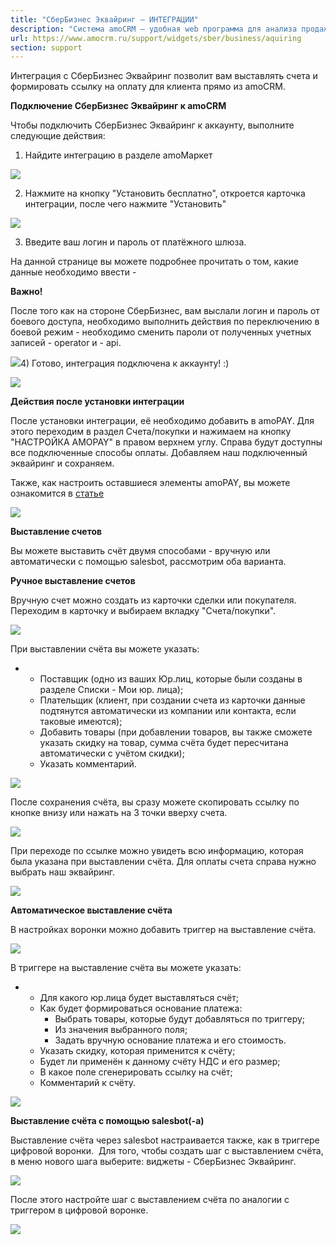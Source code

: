 ```yaml
---
title: "СберБизнес Эквайринг — ИНТЕГРАЦИИ"
description: "Система amoCRM – удобная web программа для анализа продаж, доступная в режиме online из любой точки мира! Подробности узнавайте по указанным на сайте телефонам в Москве."
url: https://www.amocrm.ru/support/widgets/sber/business/aquiring
section: support
---
```


Интеграция с СберБизнес Эквайринг позволит вам выставлять счета и формировать ссылку на оплату для клиента прямо из amoCRM.

**Подключение СберБизнес Эквайринг к amoCRM**

Чтобы подключить СберБизнес Эквайринг к аккаунту, выполните следующие действия:

1) Найдите интеграцию в разделе amoМаркет

![](/uploads/2023/12/sber1.png)

2) Нажмите на кнопку "Установить бесплатно", откроется карточка интеграции, после чего нажмите "Установить"

![](/uploads/2023/12/sber2new.png)

3) Введите ваш логин и пароль от платёжного шлюза.

На данной странице вы можете подробнее прочитать о том, какие данные необходимо ввести - 

**Важно!**

После того как на стороне СберБизнес, вам выслали логин и пароль от боевого доступа, необходимо выполнить действия по переключению в боевой режим - необходимо сменить пароли от полученных учетных записей - operator и - api.

![](/uploads/2023/12/sber3new.png)4) Готово, интеграция подключена к аккаунту! :)

![](/uploads/2023/12/sber4.png)

**Действия после установки интеграции**

После установки интеграции, её необходимо добавить в amoPAY. Для этого переходим в раздел Счета/покупки и нажимаем на кнопку "НАСТРОЙКА AMOPAY" в правом верхнем углу. Справа будут доступны все подключенные способы оплаты. Добавляем наш подключенный эквайринг и сохраняем.

Также, как настроить оставшиеся элементы amoPAY, вы можете ознакомится в [статье](https://www.amocrm.ru/support/lists/amopay)

![](/uploads/2023/12/sber5new.png)

**Выставление счетов**

Вы можете выставить счёт двумя способами - вручную или автоматически с помощью salesbot, рассмотрим оба варианта.

**Ручное выставление счетов**

Вручную счет можно создать из карточки сделки или покупателя. Переходим в карточку и выбираем вкладку "Счета/покупки".

![](/uploads/2023/12/sber6new.png)

При выставлении счёта вы можете указать:

- - Поставщик (одно из ваших Юр.лиц, которые были созданы в разделе Списки - Мои юр. лица);
  - Плательщик (клиент, при создании счета из карточки данные подтянутся автоматически из компании или контакта, если таковые имеются);
  - Добавить товары (при добавлении товаров, вы также сможете указать скидку на товар, сумма счёта будет пересчитана автоматически с учётом скидки);
  - Указать комментарий.

![](/uploads/2023/12/sber7.png)

После сохранения счёта, вы сразу можете скопировать ссылку по кнопке внизу или нажать на 3 точки вверху счета.

![](/uploads/2023/12/sber8new.png)

При переходе по ссылке можно увидеть всю информацию, которая была указана при выставлении счёта. Для оплаты счета справа нужно выбрать наш эквайринг.

![](/uploads/2023/12/sber9.png)

**Автоматическое выставление счёта**

В настройках воронки можно добавить триггер на выставление счёта.

![](/uploads/2023/12/sber10.png)

В триггере на выставление счёта вы можете указать:

- - Для какого юр.лица будет выставляться счёт;
  - Как будет формироваться основание платежа:
    - Выбрать товары, которые будут добавляться по триггеру;
    - Из значения выбранного поля;
    - Задать вручную основание платежа и его стоимость.
  - Указать скидку, которая применится к счёту;
  - Будет ли применён к данному счёту НДС и его размер;
  - В какое поле сгенерировать ссылку на счёт;
  - Комментарий к счёту.

![](/uploads/2023/12/sber11new.png)

**Выставление счёта с помощью salesbot(-а)**

Выставление счёта через salesbot настраивается также, как в триггере цифровой воронки.  Для того, чтобы создать шаг с выставлением счёта, в меню нового шага выберите: виджеты - СберБизнес Эквайринг.

![](/uploads/2023/12/sber12.png)

После этого настройте шаг с выставлением счёта по аналогии с триггером в цифровой воронке.

![](/uploads/2023/12/sber13.png)